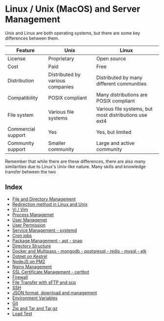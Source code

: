 # Linux / Unix (MacOS) and Server Management

Unix and Linux are both operating systems, but there are some key differences between them.

| Feature            | Unix                             | Linux                                                 |
|--------------------|----------------------------------|-------------------------------------------------------|
| License            | Proprietary                      | Open source                                           |
| Cost               | Paid                             | Free                                                  |
| Distribution       | Distributed by various companies | Distributed by many different communities             |
| Compatibility      | POSIX compliant                  | Many distributions are POSIX compliant                |
| File system        | Various file systems             | Various file systems, but most distributions use ext4 |
| Commercial support | Yes                              | Yes, but limited                                      |
| Community support  | Smaller community                | Large and active community                            |

Remember that while there are these differences, there are also many similarities due to Linux's Unix-like nature. Many skills and knowledge transfer between the two

## Index
- [File and Directory Management](file-directory-management.md)
- [Redirection method in Linux and Unix](redirection.md)
- [Vi / Vim](vim.md)
- [Process Managemet](process-management.md)
- [User Managemet](user-management.md)
- [User Permission](user-permission.md)
- [Service Management - systemd](service-management.md)
- [Cron jobs](cron-jobs.md)
- [Package Management - apt - snap](package-management.md)
- [Directory Structure](directory-structure.md)
- [Docker and Multipass - mongodb - postgresql - redis - mysql - elk](docker-and-multipass.md)
- [Dotnet on Kestrel](dotnet-kestrel.md)
- [NodeJS on PM2](node-pm2.md)
- [Nginx Management](nginx.md)
- [SSL Certificate Management - certbot](ssl-certificate-management.md)
- [Firewall](firewall.md)
- [File Transfer with sFTP and scp](file-transfer.md)
- [SSH](ssh.md)
- [JSON format, download and management](json-management.md)
- [Environment Variables](environment-variables.md)
- [Git](git.md)
- [Zip and Tar and Tar.gz](zip-tar-tar.gz.md)
- [Load Test](load-test.md)
